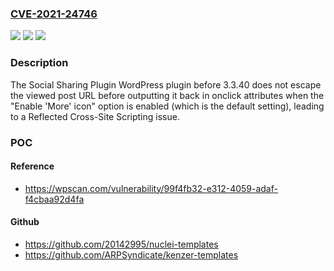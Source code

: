 ### [CVE-2021-24746](https://cve.mitre.org/cgi-bin/cvename.cgi?name=CVE-2021-24746)
![](https://img.shields.io/static/v1?label=Product&message=Social%20Sharing%20Plugin%20%E2%80%93%20Sassy%20Social%20Share&color=blue)
![](https://img.shields.io/static/v1?label=Version&message=3.3.40%3C%203.3.40%20&color=brighgreen)
![](https://img.shields.io/static/v1?label=Vulnerability&message=CWE-79%20Cross-site%20Scripting%20(XSS)&color=brighgreen)

### Description

The Social Sharing Plugin WordPress plugin before 3.3.40 does not escape the viewed post URL before outputting it back in onclick attributes when the "Enable 'More' icon" option is enabled (which is the default setting), leading to a Reflected Cross-Site Scripting issue.

### POC

#### Reference
- https://wpscan.com/vulnerability/99f4fb32-e312-4059-adaf-f4cbaa92d4fa

#### Github
- https://github.com/20142995/nuclei-templates
- https://github.com/ARPSyndicate/kenzer-templates

